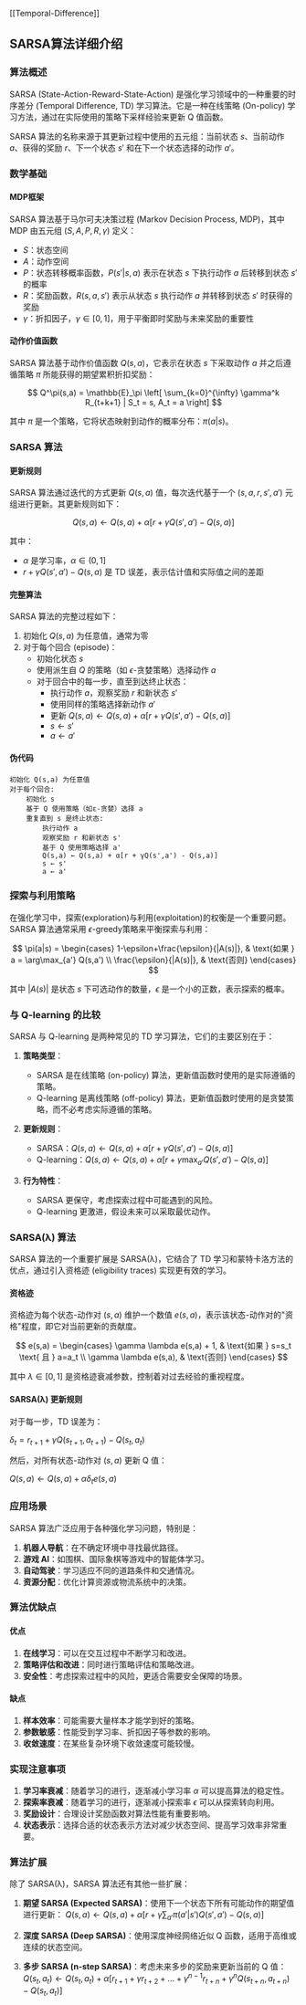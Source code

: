 [[Temporal-Difference]]
## SARSA算法详细介绍

### 算法概述

SARSA (State-Action-Reward-State-Action) 是强化学习领域中的一种重要的时序差分 (Temporal Difference, TD) 学习算法。它是一种在线策略 (On-policy) 学习方法，通过在实际使用的策略下采样经验来更新 Q 值函数。

SARSA 算法的名称来源于其更新过程中使用的五元组：当前状态 $s$、当前动作 $a$、获得的奖励 $r$、下一个状态 $s'$ 和在下一个状态选择的动作 $a'$。

### 数学基础

#### MDP框架

SARSA 算法基于马尔可夫决策过程 (Markov Decision Process, MDP)，其中 MDP 由五元组 $(S, A, P, R, \gamma)$ 定义：

- $S$：状态空间
- $A$：动作空间
- $P$：状态转移概率函数，$P(s'|s,a)$ 表示在状态 $s$ 下执行动作 $a$ 后转移到状态 $s'$ 的概率
- $R$：奖励函数，$R(s,a,s')$ 表示从状态 $s$ 执行动作 $a$ 并转移到状态 $s'$ 时获得的奖励
- $\gamma$：折扣因子，$\gamma \in [0,1]$，用于平衡即时奖励与未来奖励的重要性

#### 动作价值函数

SARSA 算法基于动作价值函数 $Q(s,a)$，它表示在状态 $s$ 下采取动作 $a$ 并之后遵循策略 $\pi$ 所能获得的期望累积折扣奖励：

$$
Q^\pi(s,a) = \mathbb{E}_\pi \left[ \sum_{k=0}^{\infty} \gamma^k R_{t+k+1} | S_t = s, A_t = a \right]
$$

其中 $\pi$ 是一个策略，它将状态映射到动作的概率分布：$\pi(a|s)$。

### SARSA 算法

#### 更新规则

SARSA 算法通过迭代的方式更新 $Q(s,a)$ 值，每次迭代基于一个 $(s, a, r, s', a')$ 元组进行更新。其更新规则如下：

$$
Q(s,a) \leftarrow Q(s,a) + \alpha \left[ r + \gamma Q(s',a') - Q(s,a) \right]
$$

其中：
- $\alpha$ 是学习率，$\alpha \in (0,1]$
- $r + \gamma Q(s',a') - Q(s,a)$ 是 TD 误差，表示估计值和实际值之间的差距

#### 完整算法

SARSA 算法的完整过程如下：

1. 初始化 $Q(s,a)$ 为任意值，通常为零
2. 对于每个回合 (episode)：
   - 初始化状态 $s$
   - 使用派生自 $Q$ 的策略（如 $\epsilon$-贪婪策略）选择动作 $a$
   - 对于回合中的每一步，直至到达终止状态：
     - 执行动作 $a$，观察奖励 $r$ 和新状态 $s'$
     - 使用同样的策略选择新动作 $a'$
     - 更新 $Q(s,a) \leftarrow Q(s,a) + \alpha [r + \gamma Q(s',a') - Q(s,a)]$
     - $s \leftarrow s'$
     - $a \leftarrow a'$

#### 伪代码

```
初始化 Q(s,a) 为任意值
对于每个回合:
    初始化 s
    基于 Q 使用策略（如ε-贪婪）选择 a
    重复直到 s 是终止状态:
        执行动作 a
        观察奖励 r 和新状态 s'
        基于 Q 使用策略选择 a'
        Q(s,a) ← Q(s,a) + α[r + γQ(s',a') - Q(s,a)]
        s ← s'
        a ← a'
```

### 探索与利用策略

在强化学习中，探索(exploration)与利用(exploitation)的权衡是一个重要问题。SARSA 算法通常采用 $\epsilon$-greedy策略来平衡探索与利用：

$$
\pi(a|s) = 
\begin{cases} 
1-\epsilon+\frac{\epsilon}{|A(s)|}, & \text{如果 } a = \arg\max_{a'} Q(s,a') \\
\frac{\epsilon}{|A(s)|}, & \text{否则}
\end{cases}
$$

其中 $|A(s)|$ 是状态 $s$ 下可选动作的数量，$\epsilon$ 是一个小的正数，表示探索的概率。

### 与 Q-learning 的比较

SARSA 与 Q-learning 是两种常见的 TD 学习算法，它们的主要区别在于：

1. **策略类型**：
   - SARSA 是在线策略 (on-policy) 算法，更新值函数时使用的是实际遵循的策略。
   - Q-learning 是离线策略 (off-policy) 算法，更新值函数时使用的是贪婪策略，而不必考虑实际遵循的策略。

2. **更新规则**：
   - SARSA：$Q(s,a) \leftarrow Q(s,a) + \alpha [r + \gamma Q(s',a') - Q(s,a)]$
   - Q-learning：$Q(s,a) \leftarrow Q(s,a) + \alpha [r + \gamma \max_{a'} Q(s',a') - Q(s,a)]$

3. **行为特性**：
   - SARSA 更保守，考虑探索过程中可能遇到的风险。
   - Q-learning 更激进，假设未来可以采取最优动作。

### SARSA(λ) 算法

SARSA 算法的一个重要扩展是 SARSA(λ)，它结合了 TD 学习和蒙特卡洛方法的优点，通过引入资格迹 (eligibility traces) 实现更有效的学习。

#### 资格迹

资格迹为每个状态-动作对 $(s,a)$ 维护一个数值 $e(s,a)$，表示该状态-动作对的"资格"程度，即它对当前更新的贡献度。

$$
e(s,a) = 
\begin{cases} 
\gamma \lambda e(s,a) + 1, & \text{如果 } s=s_t \text{ 且 } a=a_t \\
\gamma \lambda e(s,a), & \text{否则}
\end{cases}
$$

其中 $\lambda \in [0,1]$ 是资格迹衰减参数，控制着对过去经验的重视程度。

#### SARSA(λ) 更新规则

对于每一步，TD 误差为：

$\delta_t = r_{t+1} + \gamma Q(s_{t+1},a_{t+1}) - Q(s_t,a_t)$

然后，对所有状态-动作对 $(s,a)$ 更新 Q 值：

$Q(s,a) \leftarrow Q(s,a) + \alpha \delta_t e(s,a)$

### 应用场景

SARSA 算法广泛应用于各种强化学习问题，特别是：

1. **机器人导航**：在不确定环境中寻找最优路径。
2. **游戏 AI**：如围棋、国际象棋等游戏中的智能体学习。
3. **自动驾驶**：学习适应不同的道路条件和交通情况。
4. **资源分配**：优化计算资源或物流系统中的决策。

### 算法优缺点

#### 优点

1. **在线学习**：可以在交互过程中不断学习和改进。
2. **策略评估和改进**：同时进行策略评估和策略改进。
3. **安全性**：考虑探索过程中的风险，更适合需要安全保障的场景。

#### 缺点

1. **样本效率**：可能需要大量样本才能学到好的策略。
2. **参数敏感**：性能受到学习率、折扣因子等参数的影响。
3. **收敛速度**：在某些复杂环境下收敛速度可能较慢。

### 实现注意事项

1. **学习率衰减**：随着学习的进行，逐渐减小学习率 $\alpha$ 可以提高算法的稳定性。
2. **探索率衰减**：随着学习的进行，逐渐减小探索率 $\epsilon$ 可以从探索转向利用。
3. **奖励设计**：合理设计奖励函数对算法性能有重要影响。
4. **状态表示**：选择合适的状态表示方法对减少状态空间、提高学习效率非常重要。

### 算法扩展

除了 SARSA(λ)，SARSA 算法还有其他一些扩展：

1. **期望 SARSA (Expected SARSA)**：使用下一个状态下所有可能动作的期望值进行更新：
   $Q(s,a) \leftarrow Q(s,a) + \alpha [r + \gamma \sum_{a'} \pi(a'|s') Q(s',a') - Q(s,a)]$

2. **深度 SARSA (Deep SARSA)**：使用深度神经网络近似 Q 函数，适用于高维或连续的状态空间。

3. **多步 SARSA (n-step SARSA)**：考虑未来多步的奖励来更新当前的 Q 值：
   $Q(s_t,a_t) \leftarrow Q(s_t,a_t) + \alpha [r_{t+1} + \gamma r_{t+2} + ... + \gamma^{n-1} r_{t+n} + \gamma^n Q(s_{t+n},a_{t+n}) - Q(s_t,a_t)]$
